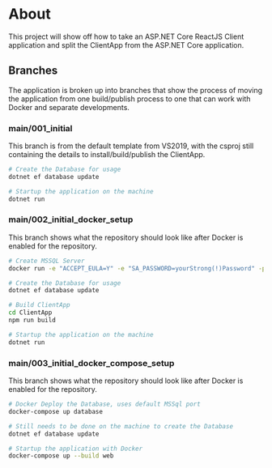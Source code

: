 # About

This project will show off how to take an ASP.NET Core ReactJS Client application and split the ClientApp from the ASP.NET Core application.

## Branches

The application is broken up into branches that show the process of moving the application from one build/publish process to one that can work with Docker and separate developments.

### main/001_initial

This branch is from the default template from VS2019, with the csproj still containing the details to install/build/publish the ClientApp.

``` bash
# Create the Database for usage
dotnet ef database update

# Startup the application on the machine
dotnet run
```

### main/002_initial_docker_setup

This branch shows what the repository should look like after Docker is enabled for the repository.

``` bash
# Create MSSQL Server
docker run -e "ACCEPT_EULA=Y" -e "SA_PASSWORD=yourStrong(!)Password" -p 1433:1433 -d mcr.microsoft.com/mssql/server:2017-CU8-ubuntu

# Create the Database for usage
dotnet ef database update

# Build ClientApp
cd ClientApp 
npm run build

# Startup the application on the machine
dotnet run
```

### main/003_initial_docker_compose_setup

This branch shows what the repository should look like after Docker is enabled for the repository.

``` bash
# Docker Deploy the Database, uses default MSSql port
docker-compose up database

# Still needs to be done on the machine to create the Database
dotnet ef database update

# Startup the application with Docker
docker-compose up --build web
```

